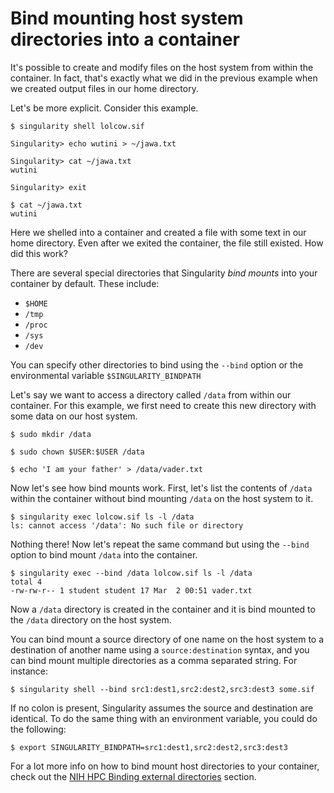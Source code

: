 # Bind mounting host system directories into a container

It's possible to create and modify files on the host system from within the container. In fact, that's exactly what we did in the previous example when we created output files in our home directory.  

Let's be more explicit. Consider this example. 

```
$ singularity shell lolcow.sif

Singularity> echo wutini > ~/jawa.txt

Singularity> cat ~/jawa.txt
wutini

Singularity> exit

$ cat ~/jawa.txt
wutini
```

Here we shelled into a container and created a file with some text in our home directory.  Even after we exited the container, the file still existed. How did this work?

There are several special directories that Singularity _bind mounts_ into
your container by default.  These include:

- `$HOME`
- `/tmp`
- `/proc`
- `/sys`
- `/dev`

You can specify other directories to bind using the `--bind` option or the environmental variable `$SINGULARITY_BINDPATH`

Let's say we want to access a directory called `/data` from within our container. For this example, we first need to create this new directory with some data on our host system.  

```
$ sudo mkdir /data

$ sudo chown $USER:$USER /data

$ echo 'I am your father' > /data/vader.txt
```

Now let's see how bind mounts work.  First, let's list the contents of `/data` within the container without bind mounting `/data` on the host system to it.

```
$ singularity exec lolcow.sif ls -l /data
ls: cannot access '/data': No such file or directory
```

Nothing there! Now let's repeat the same command but using the `--bind` option to bind mount `/data` into the container.

```
$ singularity exec --bind /data lolcow.sif ls -l /data
total 4
-rw-rw-r-- 1 student student 17 Mar  2 00:51 vader.txt
```

Now a `/data` directory is created in the container and it is bind mounted to the `/data` directory on the host system.  

You can bind mount a source directory of one name on the host system to a destination of another name using a `source:destination` syntax, and you can bind mount multiple directories as a comma separated string. For instance:

```
$ singularity shell --bind src1:dest1,src2:dest2,src3:dest3 some.sif
```

If no colon is present, Singularity assumes the source and destination are identical.  To do the same thing with an environment variable, you could do the following:

```
$ export SINGULARITY_BINDPATH=src1:dest1,src2:dest2,src3:dest3
```

For a lot more info on how to bind mount host directories to your container, check out the [NIH HPC Binding external directories](https://hpc.nih.gov/apps/singularity.html#bind) section.
